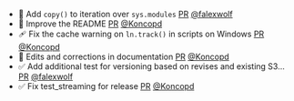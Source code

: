 - 🐛 Add `copy()` to iteration over `sys.modules` [PR](https://github.com/laminlabs/lamindb-setup/pull/1142) [@falexwolf](https://github.com/falexwolf)
- 📝 Improve the README [PR](https://github.com/laminlabs/lamindb/pull/3085) [@Koncopd](https://github.com/Koncopd)
- 🩹 Fix the cache warning on `ln.track()` in scripts on Windows [PR](https://github.com/laminlabs/lamindb/pull/3091) [@Koncopd](https://github.com/Koncopd)
- 📝 Edits and corrections in documentation [PR](https://github.com/laminlabs/lamindb/pull/3090) [@Koncopd](https://github.com/Koncopd)
- ✅ Add additional test for versioning based on revises and existing S3… [PR](https://github.com/laminlabs/lamindb/pull/3086) [@falexwolf](https://github.com/falexwolf)
- ✅ Fix test_streaming for release [PR](https://github.com/laminlabs/lamindb/pull/3084) [@Koncopd](https://github.com/Koncopd)
